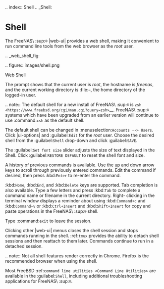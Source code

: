 .. index:: Shell
.. _Shell:

Shell
=====

The FreeNAS\ :sup:`®` |web-ui| provides a web shell,
making it convenient to run command line tools from the web browser as
the *root* user.

.. _web_shell_fig:

.. figure:: images/shell.png

   Web Shell


The prompt shows that the current user is *root*, the hostname is
*freenas*, and the current working directory is :file:`~`, the home
directory of the logged-in user.

.. note:: The default shell for a new install of FreeNAS\ :sup:`®` is
   `zsh <https://www.freebsd.org/cgi/man.cgi?query=zsh>`__.
   FreeNAS\ :sup:`®` systems which have been upgraded from an earlier
   version will continue to use :command:`csh` as the default shell.

   The default shell can be changed in
   :menuselection:`Accounts --> Users`.
   Click |ui-options| and :guilabel:`Edit` for the *root* user. Choose
   the desired shell from the :guilabel:`Shell` drop-down and click
   :guilabel:`SAVE`.


The :guilabel:`Set font size` slider adjusts the size of text
displayed in the Shell. Click :guilabel:`RESTORE DEFAULT` to reset the
shell font and size.

A history of previous commands is available. Use the up and down arrow
keys to scroll through previously entered commands. Edit the command if
desired, then press :kbd:`Enter` to re-enter the command.

:kbd:`Home`, :kbd:`End`, and :kbd:`Delete` keys are supported. Tab
completion is also available. Type a few letters and press :kbd:`Tab` to
complete a command name or filename in the current directory. Right-
clicking in the terminal window displays a reminder about
using :kbd:`Command+c` and :kbd:`Command+v` or :kbd:`Ctrl+Insert` and
:kbd:`Shift+Insert` for copy and paste operations in the FreeNAS\ :sup:`®` shell.

Type :command:`exit` to leave the session.

Clicking other |web-ui| menus closes the shell session and stops
commands running in the shell. :ref:`tmux` provides the ability
to detach shell sessions and then reattach to them later. Commands
continue to run in a detached session.

.. note:: Not all shell features render correctly in Chrome. Firefox
   is the recommended browser when using the shell.


Most FreeBSD :ref:`command line utilities <Command Line Utilities>` are
available in the :guilabel:`Shell`, including additional troubleshooting
applications for FreeNAS\ :sup:`®`.
